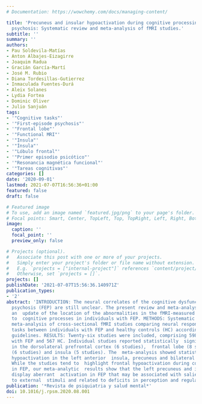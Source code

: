 ```yaml
---
# Documentation: https://wowchemy.com/docs/managing-content/

title: 'Precuneus and insular hypoactivation during cognitive processing in first-episode
  psychosis: Systematic review and meta-analysis of fMRI studies.'
subtitle: ''
summary: ''
authors:
- Pau Soldevila-Matías
- Anton Albajes-Eizagirre
- Joaquim Radua
- Gracián García-Martí
- José M. Rubio
- Diana Tordesillas-Gutierrez
- Inmaculada Fuentes-Durá
- Aleix Solanes
- Lydia Fortea
- Dominic Oliver
- Julio Sanjuán
tags:
- '"Cognitive tasks"'
- '"First-episode psychosis"'
- '"Frontal lobe"'
- '"Functional MRI"'
- '"Insula"'
- '"Ínsula"'
- '"Lóbulo frontal"'
- '"Primer episodio psicótico"'
- '"Resonancia magnética funcional"'
- '"Tareas cognitivas"'
categories: []
date: '2020-09-01'
lastmod: 2021-07-07T16:56:36+01:00
featured: false
draft: false

# Featured image
# To use, add an image named `featured.jpg/png` to your page's folder.
# Focal points: Smart, Center, TopLeft, Top, TopRight, Left, Right, BottomLeft, Bottom, BottomRight.
image:
  caption: ''
  focal_point: ''
  preview_only: false

# Projects (optional).
#   Associate this post with one or more of your projects.
#   Simply enter your project's folder or file name without extension.
#   E.g. `projects = ["internal-project"]` references `content/project/deep-learning/index.md`.
#   Otherwise, set `projects = []`.
projects: []
publishDate: '2021-07-07T15:56:36.140971Z'
publication_types:
- '2'
abstract: 'INTRODUCTION: The neural correlates of the cognitive dysfunction in first-episode
  psychosis (FEP) are still unclear. The present review and meta-analysis provide
  an  update of the location of the abnormalities in the fMRI-measured brain response
  to  cognitive processes in individuals with FEP. METHODS: Systematic review and  voxel-based
  meta-analysis of cross-sectional fMRI studies comparing neural responses  to cognitive
  tasks between individuals with FEP and healthy controls (HC) according  to PRISMA
  guidelines. RESULTS: Twenty-six studies were included, comprising 598  individuals
  with FEP and 567 HC. Individual studies reported statistically  significant hypoactivation
  in the dorsolateral prefrontal cortex (6 studies),  frontal lobe (8 studies), cingulate
  (6 studies) and insula (5 studies). The  meta-analysis showed statistically significant
  hypoactivation in the left anterior  insula, precuneus and bilateral striatum. CONCLUSIONS:
  While the studies tend to  highlight frontal hypoactivation during cognitive tasks
  in FEP, our meta-analytic  results show that the left precuneus and insula primarily
  display aberrant  activation in FEP that may be associated with salience attribution
  to external  stimuli and related to deficits in perception and regulation.'
publication: '*Revista de psiquiatria y salud mental*'
doi: 10.1016/j.rpsm.2020.08.001
---
```

